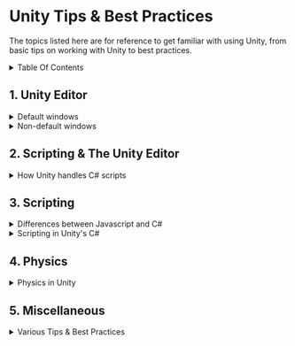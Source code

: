 # Unity Tips & Best Practices

The topics listed here are for reference to get familiar with using Unity, from basic tips on working with Unity to best practices.

<details>
<summary> Table Of Contents </summary>

- [Unity Tips \& Best Practices](#unity-tips--best-practices)
  - [1. Unity Editor](#1-unity-editor)
    - [Project view](#project-view)
    - [Scene view](#scene-view)
    - [Hierarchy](#hierarchy)
    - [Game view](#game-view)
    - [Inspector](#inspector)
    - [Console](#console)
    - [Layers](#layers)
      - [Package Manager](#package-manager)
      - [Services](#services)
      - [Rendering -\> Lighting](#rendering---lighting)
      - [Animation \& Animator](#animation--animator)
      - [Audio Mixer](#audio-mixer)
      - [Profiler](#profiler)
      - [AI -\> Navigation](#ai---navigation)
  - [2. Scripting \& The Unity Editor](#2-scripting--the-unity-editor)
    - [Public variables](#public-variables)
    - [Using Pre-made scripts](#using-pre-made-scripts)
    - [Prefabs and instances](#prefabs-and-instances)
    - [Sprites](#sprites)
    - [Sounds](#sounds)
  - [3. Scripting](#3-scripting)
    - [Differences between Javascript and C# (for Unity)](#differences-between-javascript-and-c-for-unity)
    - [Types and classes in C# (for Unity)](#types-and-classes-in-c-for-unity)
    - [Unity's built-in functions/methods](#unitys-built-in-functionsmethods)
    - [Script order of execution](#script-order-of-execution)
    - [How scripts talk to each other](#how-scripts-talk-to-each-other)
  - [4. Physics](#4-physics)
    - [Raycasting](#raycasting)
    - [AddForce](#addforce)
    - [Velocity](#velocity)
    - [Checking Collisions](#checking-collisions)
    - [Physics Tips](#physics-tips)
      - [Use Update for graphics, and FixedUpdate for physics](#use-update-for-graphics-and-fixedupdate-for-physics)
      - [Move the Rigidbody, not the Transform](#move-the-rigidbody-not-the-transform)
  - [5. Miscellaneous](#5-miscellaneous)
    - [Play mode edits = lose changes](#play-mode-edits--lose-changes)
    - [Separate Graphics From Physics And Logic](#separate-graphics-from-physics-and-logic)
    - [Don't do math, do Mathf](#dont-do-math-do-mathf)
    - [Transform](#transform)
    - [Instantiate by component/script](#instantiate-by-componentscript)
    - [Input (built-in)](#input-built-in)
      - [Built-in:](#built-in)
      - [InputSystem package:](#inputsystem-package)
    - [Keep scale 1,1,1](#keep-scale-111)
    - [Don't use GameObject.Find](#dont-use-gameobjectfind)
    - [ContextMenu for debug](#contextmenu-for-debug)

</details>


## 1. Unity Editor

<details>
<summary> Default windows</summary>


### Project view
This is where your **physical files** are located, these are on your hard-drive. 
> Note: when referencing scripts in your scene, **NEVER** drag and drop these files into the Inspector. Always use the ones that are in your scene (Hierarchy view)

![](../img/unitytips/project.png)

### Scene view
It's important to get familiar with the buttons at the top of the scene view. Especially the first two (Center/Pivot, Global/Local), they influence how you manipulate objects in your scene.

![](../img/unitytips/scene.png)

### Hierarchy
These are the objects (like prefab instances) that are currently in your scene.
> Remember that you should create and use **empty game objects** a lot. You can use them to create a "folder" structure, to create a parent-child hierarchy (child follows parent), or just to have an object with a single script on it, like InputHandler.

![](../img/unitytips/hierarchy.png)

### Game view
The game view shows what the camera is currently rendering.
> Note: You can and should set a resolution for your game here, instead of the default "Free Aspect" mode. This will save you a lot of time in developing your UI.

![](../img/unitytips/game.png)

### Inspector
The inspector shows all the components of a selected object. 
> Note that Transform is also a component, even though it's a "default" one and you can't remove it.

![](../img/unitytips/inspector.png)
### Console
The console shows warnings, errors and output from Debug.Log().
Always have this window visible, it's the most important one for fixing issues in your game/code. 
Yellow means warning, Red means error.
> Note: If you double-click an error message (red), it will open up the script in Visual Studio to the exact line where the error is coming from.

![](../img/unitytips/console.png)

### Layers
The two Layers windows, one in the top-right corner of the editor, and the other that opens when you click on "Edit Layers...".
Layers are useful for rendering, for identifying *categories* of objects, and they're useful for physics (making one layer of objects ignore collision with another layer).

> When you're starting out with unity, leave this alone. This is going to become useful when you're going to work with LayerMasks for raycasting, or when you want different cameras to render different things. 

![](../img/unitytips/layers.png)
![](../img/unitytips/layers-inspector.png)
</details>

<details>
<summary> Non-default windows</summary>

#### Package Manager
![](../img/unitytips/packagemanager.png)
#### Services
![](../img/unitytips/services.png)
#### Rendering -> Lighting
![](../img/unitytips/lighting.png)
#### Animation & Animator
![](../img/unitytips/animation.png)
![](../img/unitytips/animation.png)
![](../img/unitytips/animation2.png)
![](../img/unitytips/animation3.png)
![](../img/unitytips/animation4.png)
![](../img/unitytips/animator-inspector.png)
![](../img/unitytips/animator.png)
![](../img/unitytips/animator2.png)
![](../img/unitytips/animator3.png)
#### Audio Mixer
![](../img/unitytips/audiomixer.png)
#### Profiler
![](../img/unitytips/profiler.png)
![](../img/unitytips/profiler-hierarchy.png)
![](../img/unitytips/profiler-rawhierarchy.png)
![](../img/unitytips/profiler-views.png)
#### AI -> Navigation
![](../img/unitytips/navigation-bake.png)
![](../img/unitytips/navigation-object.png)
</details>
</blockquote>

</details>



## 2. Scripting & The Unity Editor

<details>

<summary> How Unity handles C# scripts </summary>

### Public variables

<blockquote>
Reference any component/script/gameobject by making a public variable and dragging in the scene-object containing that component
</blockquote>
<br>

![](../img/unitytips/publicvars.gif)
### Using Pre-made scripts
<blockquote>
(Re-)use scripts on multiple objects. This is one of the reasons it's good to have multiple, separate scripts on one object. For example, one for tracking health/damage, one for movement patterns, and a separate script for handling graphics, etc.
</blockquote>
<br>

![](../img/unitytips/premadescripts.gif)

### Prefabs and instances

<blockquote>
Drag a prefab into the Scene/Hierarchy view to create an instance, or create an instance through code by using 

```csharp
GameObject newGameObject = Instantiate(prefabReference); 
```


!Important! Notice the difference between:
- editing a prefab (found in Project view), which is a physical file on your harddrive, which alters all unmodified instances of that prefab
- editing an instance of a prefab, which ONLY affects that one instance but has no relation to the rest
- editing a prefab when an instance has been modified. The prefab is the "origin" file, and should affect all instances in the scene, EXCEPT for when these instances have been modified.  

</blockquote>
<br>

![](../img/unitytips/prefabsinstances.gif)

### Sprites

<blockquote>
Quick tip to work with spritesheets and animations:
When sprites are sliced (Sprite Mode: Multiple), drag the file into the Scene view and Unity will ask you to auto-generate an Animator Contoller and an animation clip (file) for you.
</blockquote>
<br>

![](../img/unitytips/sprites.gif)

### Sounds


</details>


## 3. Scripting

<details>
<summary> Differences between Javascript and C#  </summary>

### Differences between Javascript and C# (for Unity)

```javascript  
// Javascript
// note that there's no ; at the end of these variable statements

let variable1 = 0   // 'let' doesn't exist in C#
const variable2 = "text"  // 'const' doesn't exist in C#
var variable3 = { "name":"john" } // 'var' does exist in C#, but the object notation like { "name":"john" } doesn't.

function FunctionName1(){
  // do something
}

console.log("Log a message")    // write to console
```

```csharp 
// C#
// note that there is always a ; at the end of these variable statements

int variable1 = 0;  // you define the type of variable (int/string/GameObject)
string variable2 = "text";   // and the line needs to end with a ;
var variable3 = null;   // var may only be used within functions, not as class variables

private void FunctionName1(){
  // do something
}

Debug.Log("Log a message");   // write to console
```

### Types and classes in C# (for Unity)

```csharp
// Some important types and classes:
string variable1 = "pi";
int variable2 = 3;
float variable3 = 3.14f;
GameObject variable4 = Instantiate(prefabReference);
Vector2 variable5 = new Vector2( 1.01f, 1f );
ScriptThatIWrote variable6 = GetComponent<ScriptThatIWrote>();

```

</details>

<details>
<summary> Scripting in Unity's C#  </summary>


### Unity's built-in functions/methods

```csharp
void Awake(){}  // runs once, before Start
void Start(){}  // runs once, before Update
void Update(){} // runs every frame
void OnCollisionEnter2D(Collision2D collision){}  // runs once, when colliding
void OnEnable(){} // and OnDisable(){}
void OnMouseDown(){} // for basic click interactions
```
For more functions, and reference: [Monobehaviour Script API Reference](https://docs.unity3d.com/ScriptReference/MonoBehaviour.html)

### Script order of execution

[Unity Manual: Script Execution Order](https://docs.unity3d.com/Manual/ExecutionOrder.html)
[![Unity Script Execution Order](../img/unitytips/scriptorder.png)](https://docs.unity3d.com/Manual/ExecutionOrder.html)


### How scripts talk to each other

```csharp
// FirstScript.cs
public class FirstScript : MonoBehaviour
{
  public SecondScript externalScript; // Drag the gameobject containing this SecondScript.cs script here, in the Unity Inspector

  public void FirstScriptFunction(){ Debug.Log("I'm the first script!"); }

  void Start(){
    externalScript.SecondScriptFunction(); // Logs: "I'm the second script!"
  }
}
```

```csharp
// SecondScript.cs
public class SecondScript : MonoBehaviour
{
  public FirstScript externalScript; // Drag the gameobject containing this FirstScript.cs script here, in the Unity Inspector

  public void SecondScriptFunction(){ Debug.Log("I'm the second script!"); }

  void Start(){
    externalScript.FirstScriptFunction(); // Logs: "I'm the first script!"
  }
}
```

</details>

## 4. Physics
<details>
<summary> Physics in Unity </summary>

### Raycasting
Ref: [Raycasting In Unity](https://docs.unity3d.com/ScriptReference/Physics.Raycast.html)

```csharp
// Simple raycast with three parameters: point of origin, direction, and distance.
if (Physics.Raycast(transform.position, transform.forward, 10)){
  Debug.Log("There is something in front of the object!");
}
```

### AddForce
```csharp
public RigidBody rb;
void FixedUpdate(){
  rb.AddForce(Vector3.forward); // pushes the object forward, *increasingly* faster!
}
```
### Velocity
```csharp
public RigidBody rb;
void FixedUpdate(){
  rb.velocity = Vector3.forward; // moves the object forward at a constant rate
}
```

### Checking Collisions
```csharp
void OnTriggerEnter2D(Collider2D collision)
{
    // Executes once, if Collider is set as Trigger
}

void OnCollisionEnter2D(Collision2D collision)
{
    // Executes once, if Collider is NOT set as Trigger
}

// Replace Enter with: 
//  - Stay, for continuous checking of collisions, executes OFTEN
//  - Exit, for when the collision has ended, executes once
```


### Physics Tips
#### Use Update for graphics, and FixedUpdate for physics

```csharp
void Update(){
    // Runs as fast as Graphics calculations.
    // So with 60 FPS this block executes sixty times per second
}

void FixedUpdate(){
    // Runs as fast as Physics calculations.
    // See Project Settings -> Time -> Fixed Timestep to see how often FixedUpdate runs. [Default = 0.02]
```

#### Move the Rigidbody, not the Transform
> When handling physics objects, ***don't*** use the Transform component to move it. <br> Instead of setting transform.position, use Rigidbody.MovePosition() or Rigidbody2D.MovePosition()

</details>

## 5. Miscellaneous

<details>
<summary> Various Tips & Best Practices </summary>

### Play mode edits = lose changes
Remember that when you are in Play mode, you will lose all changes that you made when you exit Play mode!

### Separate Graphics From Physics And Logic
Don't keep SpriteRenderer/MeshRenderer on the top object. <br> Make a child object and put the graphics there, including the Animator component. <br> Keep Rigidbody on the top object, Colliders can either be on the top object or on (multiple) child object(s).

![](../img/unitytips/separategraphics.png)

### Don't do math, do Mathf
Instead of trying to code your own math, take a look at what Unity's own MathF library has to offer: [Unity's MathF script reference](https://docs.unity3d.com/ScriptReference/Mathf.html)
<br> Same goes for calculating positions, rotations, angles etc., use the functions available to you in [Vector2](https://docs.unity3d.com/ScriptReference/Vector2.html)/[Vector3](https://docs.unity3d.com/ScriptReference/Vector3.html), [Transform](https://docs.unity3d.com/ScriptReference/Transform.html) and [Quaternion](https://docs.unity3d.com/ScriptReference/Quaternion.html)


### Transform
Every GameObject has a transform as a component. Instead of needing to call GetComponent every time, you can use "transform".
```csharp
// Set object position
// These two lines are exactly the same
GetComponent<Transform>().position = Vector3.one;
transform.position = Vector3.one;
```

When handling physics objects, ***don't*** use the Transform component to move it. <br> Instead of setting transform.position, use Rigidbody.MovePosition() or Rigidbody2D.MovePosition()

### Instantiate by component/script
***Don't*** do this:
```csharp
public GameObject enemyPrefab;

void Start()
{
    GameObject newEnemy = Instantiate(enemyPrefab);
}
```
Instead, do this:
```csharp
public EnemyScript enemyPrefab;

void Start()
{
    EnemyScript newEnemy = Instantiate(enemyPrefab);
}
```

### Input (built-in)
#### Built-in:
```csharp
public Vector2 moveInput;

void Update(){
    moveInput = new Vector(Input.GetAxis("Horizontal"),Input.GetAxis("Vertical"));
}
```
#### InputSystem package:
```csharp
using UnityEngine.InputSystem;

public Vector2 moveInput;

public void OnMove(InputValue value){
    moveInput = value.Get<Vector2>();
}
```
### Keep scale 1,1,1
At least make sure that the *parent* objects have a uniform scale of 1 (Vector3.one, of new Vector3(1,1,1).

### Don't use GameObject.Find
Whenever you spawn something, keep it in a list!
```csharp
public List<Enemy> spawnedEnemies;

public void SpawnEnemy()
{
    EnemyScript newEnemy = Instantiate(enemyPrefab);
    spawnedEnemies.Add(newEnemy);
}
```
### ContextMenu for debug
Call a function at any time from the inspector

```csharp
public List<Enemy> spawnedEnemies;

[ContextMenu("Name To Show Up In Inspector")]
public void LogAmountOfEnemies()
{
    Debug.Log("amount of spawned enemies: "+spawnedEnemies.Count);
}
```

</details>